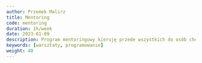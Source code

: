 ```yaml
---
author: Przemek Malirz
title: Mentoring
code: mentoring
duration: 1h/week
date: 2023-01-09
description: Program mentoringowy kieruję przede wszystkich do osób chcących pracować w IT oraz osób stawiajacych pierwsze kroki w zawodzie
keywords: [warsztaty, programowanie]
weight: 40
---
```

